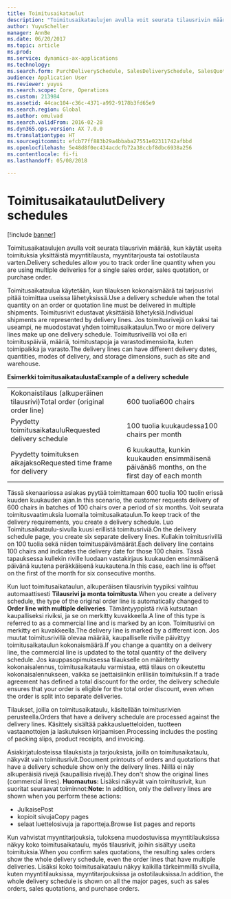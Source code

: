 ```yaml
---
title: Toimitusaikataulut
description: "Toimitusaikataulujen avulla voit seurata tilausrivin määrää, kun käytät useita toimituksia yksittäistä myyntitilausta, myyntitarjousta tai ostotilausta varten."
author: YuyuScheller
manager: AnnBe
ms.date: 06/20/2017
ms.topic: article
ms.prod: 
ms.service: dynamics-ax-applications
ms.technology: 
ms.search.form: PurchDeliverySchedule, SalesDeliverySchedule, SalesQuotationDeliverySchedule
audience: Application User
ms.reviewer: yuyus
ms.search.scope: Core, Operations
ms.custom: 213984
ms.assetid: 44cac104-c36c-4371-a992-9178b3fd65e9
ms.search.region: Global
ms.author: omulvad
ms.search.validFrom: 2016-02-28
ms.dyn365.ops.version: AX 7.0.0
ms.translationtype: HT
ms.sourcegitcommit: efcb77ff883b29a4bbaba27551e02311742afbbd
ms.openlocfilehash: 5e48d8f0ec434acdcfb72a38ccbf8dbc6938a256
ms.contentlocale: fi-fi
ms.lasthandoff: 05/08/2018

---
```


# <a name="delivery-schedules"></a><span data-ttu-id="d8f44-103">Toimitusaikataulut</span><span class="sxs-lookup"><span data-stu-id="d8f44-103">Delivery schedules</span></span>

[!include [banner](../includes/banner.md)]

<span data-ttu-id="d8f44-104">Toimitusaikataulujen avulla voit seurata tilausrivin määrää, kun käytät useita toimituksia yksittäistä myyntitilausta, myyntitarjousta tai ostotilausta varten.</span><span class="sxs-lookup"><span data-stu-id="d8f44-104">Delivery schedules allow you to track order line quantity when you are using multiple deliveries for a single sales order, sales quotation, or purchase order.</span></span>

<span data-ttu-id="d8f44-105">Toimitusaikataulua käytetään, kun tilauksen kokonaismäärä tai tarjousrivi pitää toimittaa useissa lähetyksissä.</span><span class="sxs-lookup"><span data-stu-id="d8f44-105">Use a delivery schedule when the total quantity on an order or quotation line must be delivered in multiple shipments.</span></span> <span data-ttu-id="d8f44-106">Toimitusrivit edustavat yksittäisiä lähetyksiä.</span><span class="sxs-lookup"><span data-stu-id="d8f44-106">Individual shipments are represented by delivery lines.</span></span> <span data-ttu-id="d8f44-107">Jos toimitusrivejä on kaksi tai useampi, ne muodostavat yhden toimitusaikataulun.</span><span class="sxs-lookup"><span data-stu-id="d8f44-107">Two or more delivery lines make up one delivery schedule.</span></span> <span data-ttu-id="d8f44-108">Toimitusriveillä voi olla eri toimituspäiviä, määriä, toimitustapoja ja varastodimensioita, kuten toimipaikka ja varasto.</span><span class="sxs-lookup"><span data-stu-id="d8f44-108">The delivery lines can have different delivery dates, quantities, modes of delivery, and storage dimensions, such as site and warehouse.</span></span>  

<span data-ttu-id="d8f44-109">**Esimerkki toimitusaikataulusta**</span><span class="sxs-lookup"><span data-stu-id="d8f44-109">**Example of a delivery schedule**</span></span>

|                                   |                                          |
|-----------------------------------|------------------------------------------|
| <span data-ttu-id="d8f44-110">Kokonaistilaus (alkuperäinen tilausrivi)</span><span class="sxs-lookup"><span data-stu-id="d8f44-110">Total order (original order line)</span></span> | <span data-ttu-id="d8f44-111">600 tuolia</span><span class="sxs-lookup"><span data-stu-id="d8f44-111">600 chairs</span></span>                               |
| <span data-ttu-id="d8f44-112">Pyydetty toimitusaikataulu</span><span class="sxs-lookup"><span data-stu-id="d8f44-112">Requested delivery schedule</span></span>       | <span data-ttu-id="d8f44-113">100 tuolia kuukaudessa</span><span class="sxs-lookup"><span data-stu-id="d8f44-113">100 chairs per month</span></span>                     |
| <span data-ttu-id="d8f44-114">Pyydetty toimituksen aikajakso</span><span class="sxs-lookup"><span data-stu-id="d8f44-114">Requested time frame for delivery</span></span> | <span data-ttu-id="d8f44-115">6 kuukautta, kunkin kuukauden ensimmäisenä päivänä</span><span class="sxs-lookup"><span data-stu-id="d8f44-115">6 months, on the first day of each month</span></span> |

<span data-ttu-id="d8f44-116">Tässä skenaariossa asiakas pyytää toimittamaan 600 tuolia 100 tuolin erissä kuuden kuukauden ajan.</span><span class="sxs-lookup"><span data-stu-id="d8f44-116">In this scenario, the customer requests delivery of 600 chairs in batches of 100 chairs over a period of six months.</span></span> <span data-ttu-id="d8f44-117">Voit seurata toimitusvaatimuksia luomalla toimitusaikataulun.</span><span class="sxs-lookup"><span data-stu-id="d8f44-117">To keep track of the delivery requirements, you create a delivery schedule.</span></span> <span data-ttu-id="d8f44-118">Luo Toimitusaikataulu-sivulla kuusi erillistä toimitusriviä.</span><span class="sxs-lookup"><span data-stu-id="d8f44-118">On the delivery schedule page, you create six separate delivery lines.</span></span> <span data-ttu-id="d8f44-119">Kullakin toimitusrivillä on 100 tuolia sekä niiden toimituspäivämäärät.</span><span class="sxs-lookup"><span data-stu-id="d8f44-119">Each delivery line contains 100 chairs and indicates the delivery date for those 100 chairs.</span></span> <span data-ttu-id="d8f44-120">Tässä tapauksessa kullekin riville luodaan vastakirjaus kuukauden ensimmäisenä päivänä kuutena peräkkäisenä kuukautena.</span><span class="sxs-lookup"><span data-stu-id="d8f44-120">In this case, each line is offset on the first of the month for six consecutive months.</span></span>  

<span data-ttu-id="d8f44-121">Kun luot toimitusaikataulun, alkuperäisen tilausrivin tyypiksi vaihtuu automaattisesti **Tilausrivi ja monta toimitusta**.</span><span class="sxs-lookup"><span data-stu-id="d8f44-121">When you create a delivery schedule, the type of the original order line is automatically changed to **Order line with multiple deliveries**.</span></span> <span data-ttu-id="d8f44-122">Tämäntyyppistä riviä kutsutaan kaupalliseksi riviksi, ja se on merkitty kuvakkeella.</span><span class="sxs-lookup"><span data-stu-id="d8f44-122">A line of this type is referred to as a commercial line and is marked by an icon.</span></span> <span data-ttu-id="d8f44-123">Toimitusrivi on merkitty eri kuvakkeella.</span><span class="sxs-lookup"><span data-stu-id="d8f44-123">The delivery line is marked by a different icon.</span></span> <span data-ttu-id="d8f44-124">Jos muutat toimitusrivillä olevaa määrää, kaupalliselle riville päivittyy toimitusaikataulun kokonaismäärä.</span><span class="sxs-lookup"><span data-stu-id="d8f44-124">If you change a quantity on a delivery line, the commercial line is updated to the total quantity of the delivery schedule.</span></span> <span data-ttu-id="d8f44-125">Jos kauppasopimuksessa tilaukselle on määritetty kokonaisalennus, toimitusaikataulu varmistaa, että tilaus on oikeutettu kokonaisalennukseen, vaikka se jaettaisiinkin erillisiin toimituksiin.</span><span class="sxs-lookup"><span data-stu-id="d8f44-125">If a trade agreement has defined a total discount for the order, the delivery schedule ensures that your order is eligible for the total order discount, even when the order is split into separate deliveries.</span></span>  

<span data-ttu-id="d8f44-126">Tilaukset, joilla on toimitusaikataulu, käsitellään toimitusrivien perusteella.</span><span class="sxs-lookup"><span data-stu-id="d8f44-126">Orders that have a delivery schedule are processed against the delivery lines.</span></span> <span data-ttu-id="d8f44-127">Käsittely sisältää pakkausluetteloiden, tuotteen vastaanottojen ja laskutuksen kirjaamisen.</span><span class="sxs-lookup"><span data-stu-id="d8f44-127">Processing includes the posting of packing slips, product receipts, and invoicing.</span></span>  

<span data-ttu-id="d8f44-128">Asiakirjatulosteissa tilauksista ja tarjouksista, joilla on toimitusaikataulu, näkyvät vain toimitusrivit.</span><span class="sxs-lookup"><span data-stu-id="d8f44-128">Document printouts of orders and quotations that have a delivery schedule show only the delivery lines.</span></span> <span data-ttu-id="d8f44-129">Niillä ei näy alkuperäisiä rivejä (kaupallisia rivejä).</span><span class="sxs-lookup"><span data-stu-id="d8f44-129">They don't show the original lines (commercial lines).</span></span> <span data-ttu-id="d8f44-130">**Huomautus:** Lisäksi näkyvät vain toimitusrivit, kun suoritat seuraavat toiminnot:</span><span class="sxs-lookup"><span data-stu-id="d8f44-130">**Note:** In addition, only the delivery lines are shown when you perform these actions:</span></span>

-   <span data-ttu-id="d8f44-131">Julkaise</span><span class="sxs-lookup"><span data-stu-id="d8f44-131">Post</span></span>
-   <span data-ttu-id="d8f44-132">kopioit sivuja</span><span class="sxs-lookup"><span data-stu-id="d8f44-132">Copy pages</span></span>
-   <span data-ttu-id="d8f44-133">selaat luettelosivuja ja raportteja.</span><span class="sxs-lookup"><span data-stu-id="d8f44-133">Browse list pages and reports</span></span>

<span data-ttu-id="d8f44-134">Kun vahvistat myyntitarjouksia, tuloksena muodostuvissa myyntitilauksissa näkyy koko toimitusaikataulu, myös tilausrivit, joihin sisältyy useita toimituksia.</span><span class="sxs-lookup"><span data-stu-id="d8f44-134">When you confirm sales quotations, the resulting sales orders show the whole delivery schedule, even the order lines that have multiple deliveries.</span></span> <span data-ttu-id="d8f44-135">Lisäksi koko toimitusaikataulu näkyy kaikilla tärkeimmillä sivuilla, kuten myyntitilauksissa, myyntitarjouksissa ja ostotilauksissa.</span><span class="sxs-lookup"><span data-stu-id="d8f44-135">In addition, the whole delivery schedule is shown on all the major pages, such as sales orders, sales quotations, and purchase orders.</span></span>




